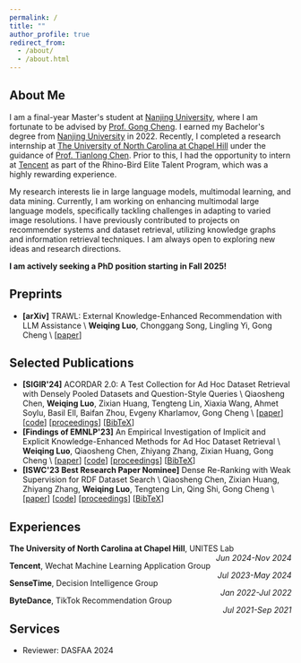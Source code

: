 ```yaml
---
permalink: /
title: ""
author_profile: true
redirect_from: 
  - /about/
  - /about.html
---
```


## About Me
I am a final-year Master's student at [Nanjing University](https://www.nju.edu.cn/en/), where I am fortunate to be advised by [Prof. Gong Cheng](http://ws.nju.edu.cn/~gcheng). I earned my Bachelor's degree from [Nanjing University](https://www.nju.edu.cn/en/) in 2022. Recently, I completed a research internship at [The University of North Carolina at Chapel Hill](https://www.unc.edu/) under the guidance of [Prof. Tianlong Chen](https://tianlong-chen.github.io/). Prior to this, I had the opportunity to intern at [Tencent](https://www.tencent.com/) as part of the Rhino-Bird Elite Talent Program, which was a highly rewarding experience.

My research interests lie in large language models, multimodal learning, and data mining. Currently, I am working on enhancing multimodal large language models, specifically tackling challenges in adapting to varied image resolutions. I have previously contributed to projects on recommender systems and dataset retrieval, utilizing knowledge graphs and information retrieval techniques. I am always open to exploring new ideas and research directions.


**I am actively seeking a PhD position starting in Fall 2025!**
<!-- Feel free to reach out to me if you're interested in my research. -->

## Preprints

- **[arXiv]** TRAWL: External Knowledge-Enhanced Recommendation with LLM Assistance \\
**Weiqing Luo**, Chonggang Song, Lingling Yi, Gong Cheng \\
[[paper](https://arxiv.org/abs/2403.06642)]

## Selected Publications

- **[SIGIR'24]** ACORDAR 2.0: A Test Collection for Ad Hoc Dataset Retrieval with Densely Pooled Datasets and Question-Style Queries \\
Qiaosheng Chen, **Weiqing Luo**, Zixian Huang, Tengteng Lin, Xiaxia Wang, Ahmet Soylu, Basil Ell, Baifan Zhou, Evgeny Kharlamov, Gong Cheng \\
[[paper](https://hcnaeg.github.io)]
[[code](https://github.com/nju-websoft/ACORDAR-2)]
[[proceedings](https://hcnaeg.github.io)]
[[BibTeX](https://hcnaeg.github.io)]
- **[Findings of EMNLP'23]** An Empirical Investigation of Implicit and Explicit Knowledge-Enhanced Methods for Ad Hoc Dataset Retrieval \\
**Weiqing Luo**, Qiaosheng Chen, Zhiyang Zhang, Zixian Huang, Gong Cheng \\
[[paper](https://aclanthology.org/2023.findings-emnlp.957.pdf)]
[[code](https://github.com/nju-websoft/AHDR-KnowledgeEnhanced)]
[[proceedings](https://aclanthology.org/2023.findings-emnlp.957/)]
[[BibTeX](https://aclanthology.org/2023.findings-emnlp.957.bib)]
- **[ISWC'23 Best Research Paper Nominee]** Dense Re-Ranking with Weak Supervision for RDF Dataset Search \\
Qiaosheng Chen, Zixian Huang, Zhiyang Zhang, **Weiqing Luo**, Tengteng Lin, Qing Shi, Gong Cheng \\
[[paper](https://doi.org/10.1007/978-3-031-47240-4_2)]
[[code](https://github.com/nju-websoft/DR2)]
[[proceedings](https://link.springer.com/chapter/10.1007/978-3-031-47240-4_2)]
[[BibTeX](https://dblp.org/rec/conf/semweb/ChenHZLLSC23.html?view=bibtex)]

## Experiences

**The University of North Carolina at Chapel Hill**, UNITES Lab <i style="float:right;text-align:right;">Jun 2024-Nov 2024</i>

**Tencent**, Wechat Machine Learning Application Group <i style="float:right;text-align:right;">Jul 2023-May 2024</i>

**SenseTime**, Decision Intelligence Group <i style="float:right;text-align:right;">Jan 2022-Jul 2022</i>

**ByteDance**, TikTok Recommendation Group <i style="float:right;text-align:right;">Jul 2021-Sep 2021</i>

## Services

- Reviewer: DASFAA 2024